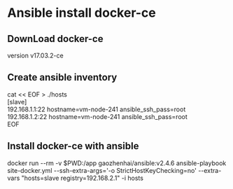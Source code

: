 
# Ansible install docker-ce

## DownLoad docker-ce

version v17.03.2-ce

## Create ansible inventory

cat << EOF > ./hosts  
[slave]  
192.168.1.1:22 hostname=vm-node-241 ansible_ssh_pass=root  
192.168.1.2:22 hostname=vm-node-241 ansible_ssh_pass=root  
EOF  

## Install docker-ce with ansible

docker run --rm -v $PWD:/app gaozhenhai/ansible:v2.4.6 ansible-playbook site-docker.yml --ssh-extra-args='-o StrictHostKeyChecking=no' --extra-vars "hosts=slave registry=192.168.2.1" -i hosts
